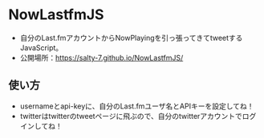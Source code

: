 # NowLastfmJS

- 自分のLast.fmアカウントからNowPlayingを引っ張ってきてtweetするJavaScript。
- 公開場所：https://salty-7.github.io/NowLastfmJS/

## 使い方

- usernameとapi-keyに、自分のLast.fmユーザ名とAPIキーを設定してね！
- twitterはtwitterのtweetページに飛ぶので、自分のtwitterアカウントでログインしてね！
